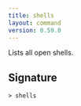 ```yaml
---
title: shells
layout: command
version: 0.59.0
---
```


Lists all open shells.

## Signature

```> shells ```
